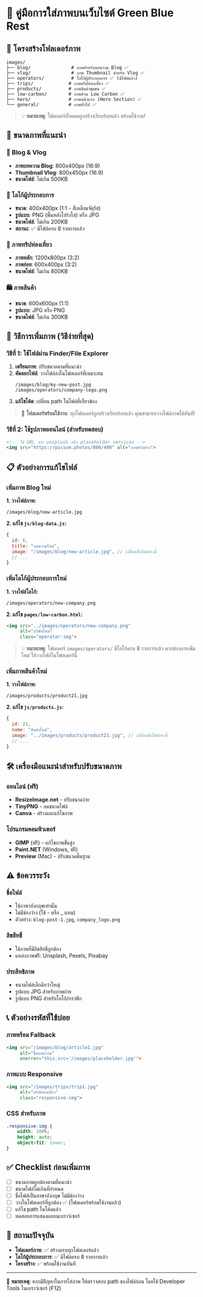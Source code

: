 # 📸 คู่มือการใส่ภาพบนเว็บไซต์ Green Blue Rest

## 📁 โครงสร้างโฟลเดอร์ภาพ

```
images/
├── blog/               # ภาพสำหรับบทความ Blog ✅
├── vlog/               # ภาพ Thumbnail สำหรับ Vlog ✅
├── operators/          # โลโก้ผู้ประกอบการ ✅ (มีไฟล์แล้ว)
├── trips/             # ภาพทริปท่องเที่ยว ✅
├── products/          # ภาพสินค้าชุมชน ✅
├── low-carbon/        # ภาพส่วน Low Carbon ✅
├── hero/              # ภาพหน้าแรก (Hero Section) ✅
└── general/           # ภาพทั่วไป ✅
```

> 💡 **หมายเหตุ**: โฟลเดอร์ทั้งหมดถูกสร้างเรียบร้อยแล้ว พร้อมใช้งาน!

## 🎯 ขนาดภาพที่แนะนำ

### 📝 Blog & Vlog
- **ภาพบทความ Blog**: 800x400px (16:9)
- **Thumbnail Vlog**: 800x450px (16:9)  
- **ขนาดไฟล์**: ไม่เกิน 500KB

### 🏢 โลโก้ผู้ประกอบการ
- **ขนาด**: 400x400px (1:1 - สี่เหลี่ยมจัตุรัส)
- **รูปแบบ**: PNG (พื้นหลังโปร่งใส) หรือ JPG
- **ขนาดไฟล์**: ไม่เกิน 200KB
- **สถานะ**: ✅ มีไฟล์ครบ 8 รายการแล้ว

### 🎒 ภาพทริปท่องเที่ยว
- **ภาพหลัก**: 1200x800px (3:2)
- **ภาพย่อย**: 600x400px (3:2)
- **ขนาดไฟล์**: ไม่เกิน 800KB

### 🛍️ ภาพสินค้า
- **ขนาด**: 600x600px (1:1)
- **รูปแบบ**: JPG หรือ PNG
- **ขนาดไฟล์**: ไม่เกิน 300KB

## 🚀 วิธีการเพิ่มภาพ (วิธีง่ายที่สุด)

### วิธีที่ 1: ใช้ไฟล์ผ่าน Finder/File Explorer

1. **เตรียมภาพ**: ปรับขนาดตามที่แนะนำ
2. **คัดลอกไฟล์**: วางไฟล์ลงในโฟลเดอร์ที่เหมาะสม
   ```
   /images/blog/my-new-post.jpg
   /images/operators/company-logo.png
   ```
3. **แก้ไขโค้ด**: เปลี่ยน path ในไฟล์ที่เกี่ยวข้อง

> 🎯 **โฟลเดอร์พร้อมใช้งาน**: ทุกโฟลเดอร์ถูกสร้างเรียบร้อยแล้ว คุณสามารถวางไฟล์ภาพได้ทันที!

### วิธีที่ 2: ใช้รูปภาพออนไลน์ (สำหรับทดสอบ)

```html
<!-- ใช้ URL จาก unsplash หรือ placeholder services -->
<img src="https://picsum.photos/800/400" alt="ภาพตัวอย่าง">
```

## 📋 ตัวอย่างการแก้ไขไฟล์

### เพิ่มภาพ Blog ใหม่

**1. วางไฟล์ภาพ:**
```
/images/blog/new-article.jpg
```

**2. แก้ไข `js/blog-data.js`:**
```javascript
{
  id: 6,
  title: "บทความใหม่",
  image: "/images/blog/new-article.jpg", // เปลี่ยนชื่อไฟล์ตรงนี้
  // ...
}
```

### เพิ่มโลโก้ผู้ประกอบการใหม่

**1. วางไฟล์โลโก้:**
```
/images/operators/new-company.png
```

**2. แก้ไข `pages/low-carbon.html`:**
```html
<img src="../images/operators/new-company.png" 
     alt="บริษัทใหม่" 
     class="operator-img">
```

> 💡 **หมายเหตุ**: โฟลเดอร์ `images/operators/` มีโลโก้ครบ 8 รายการแล้ว หากต้องการเพิ่มใหม่ ให้วางไฟล์ในโฟลเดอร์นี้

### เพิ่มภาพสินค้าใหม่

**1. วางไฟล์ภาพ:**
```
/images/products/product21.jpg
```

**2. แก้ไข `js/products.js`:**
```javascript
{
  id: 21,
  name: "สินค้าใหม่",
  image: "../images/products/product21.jpg", // เปลี่ยนชื่อไฟล์ตรงนี้
  // ...
}
```

## 🛠️ เครื่องมือแนะนำสำหรับปรับขนาดภาพ

### ออนไลน์ (ฟรี)
- **ResizeImage.net** - ปรับขนาดง่าย
- **TinyPNG** - ลดขนาดไฟล์
- **Canva** - สร้างและแก้ไขภาพ

### โปรแกรมคอมพิวเตอร์
- **GIMP** (ฟรี) - แก้ไขภาพขั้นสูง
- **Paint.NET** (Windows, ฟรี)
- **Preview** (Mac) - ปรับขนาดพื้นฐาน

## ⚠️ ข้อควรระวัง

### ชื่อไฟล์
- ใช้ภาษาอังกฤษเท่านั้น
- ไม่มีช่องว่าง (ใช้ - หรือ _ แทน)
- ตัวอย่าง: `blog-post-1.jpg`, `company_logo.png`

### ลิขสิทธิ์
- ใช้ภาพที่มีลิขสิทธิ์ถูกต้อง
- แหล่งภาพฟรี: Unsplash, Pexels, Pixabay

### ประสิทธิภาพ
- ขนาดไฟล์เล็กดีกว่าใหญ่
- รูปแบบ JPG สำหรับภาพถ่าย
- รูปแบบ PNG สำหรับโลโก้/กราฟิก

## 📞 ตัวอย่างรหัสที่ใช้บ่อย

### ภาพพร้อม Fallback
```html
<img src="/images/blog/article1.jpg" 
     alt="ชื่อบทความ" 
     onerror="this.src='/images/placeholder.jpg'">
```

### ภาพแบบ Responsive
```html
<img src="/images/trips/trip1.jpg" 
     alt="ทริปท่องเที่ยว" 
     class="responsive-img">
```

### CSS สำหรับภาพ
```css
.responsive-img {
    width: 100%;
    height: auto;
    object-fit: cover;
}
```

## ✅ Checklist ก่อนเพิ่มภาพ

- [ ] ขนาดภาพถูกต้องตามที่แนะนำ
- [ ] ขนาดไฟล์ไม่เกินที่กำหนด  
- [ ] ชื่อไฟล์เป็นภาษาอังกฤษ ไม่มีช่องว่าง
- [ ] วางในโฟลเดอร์ที่ถูกต้อง ✅ (โฟลเดอร์พร้อมใช้งานแล้ว)
- [ ] แก้ไข path ในโค้ดแล้ว
- [ ] ทดสอบการแสดงผลบนเบราว์เซอร์

## 🎉 สถานะปัจจุบัน

- **โฟลเดอร์ภาพ**: ✅ สร้างครบทุกโฟลเดอร์แล้ว
- **โลโก้ผู้ประกอบการ**: ✅ มีไฟล์ครบ 8 รายการแล้ว
- **โครงสร้าง**: ✅ พร้อมใช้งานทันที

---

📝 **หมายเหตุ**: หากมีปัญหาในการใส่ภาพ ให้ตรวจสอบ path ของไฟล์ก่อน โดยใช้ Developer Tools ในเบราว์เซอร์ (F12)